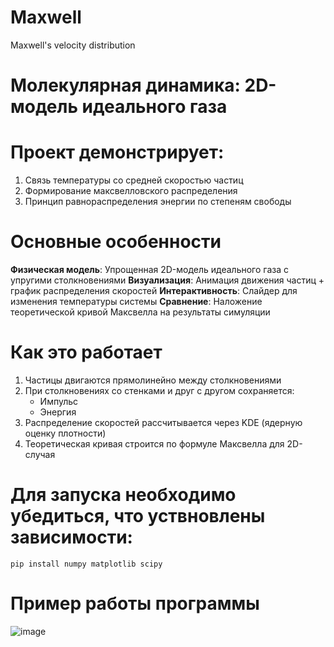 # Maxwell
Maxwell's velocity distribution


# Молекулярная динамика: 2D-модель идеального газа

# Проект демонстрирует:
1. Связь температуры со средней скоростью частиц
2. Формирование максвелловского распределения
3. Принцип равнораспределения энергии по степеням свободы

# Основные особенности
**Физическая модель**: Упрощенная 2D-модель идеального газа с упругими столкновениями
**Визуализация**: Анимация движения частиц + график распределения скоростей
**Интерактивность**: Слайдер для изменения температуры системы
**Сравнение**: Наложение теоретической кривой Максвелла на результаты симуляции

# Как это работает
1. Частицы двигаются прямолинейно между столкновениями
2. При столкновениях со стенками и друг с другом сохраняется:
   - Импульс
   - Энергия
3. Распределение скоростей рассчитывается через KDE (ядерную оценку плотности)
4. Теоретическая кривая строится по формуле Максвелла для 2D-случая



# Для запуска необходимо убедиться, что уствновлены зависимости:
` pip install numpy matplotlib scipy `

# Пример работы программы

![image](https://github.com/user-attachments/assets/7ae5ae32-6df8-4b27-a31a-602b6f62e26a)
